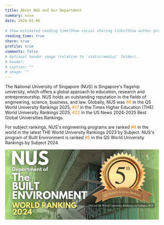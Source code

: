 ```yaml
---
title: About NUS and Our Department
summary: xxxx
date: 2024-01-06

# Show estimated reading time?Show social sharing links?Show author profile?Show comments?
reading_time: true
share: true  
profile: true
comments: false
# Optional header image (relative to `static/media/` folder).
# header:  
# caption: ""  
# image: "" 
---
```


The National University of Singapore (NUS) is Singapore's flagship university, which offers a global approach to education, research and entrepreneurship. NUS holds an outstanding reputation in the fields of engineering, science, business, and law. Globally, NUS was <span style="color:#EF7C00">#8</span> in the QS World University Rankings 2025, <span style="color:#EF7C00">#17</span> in the Times Higher Education (THE) World University Rankings 2025, <span style="color:#EF7C00">#22</span> in the US News 2024-2025 Best Global Universities Rankings. 

For subject rankings, NUS's engineering programs are ranked <span style="color:#EF7C00">#8</span> in the world in the latest THE World University Rankings 2023 by Subject. NUS's program of Built Environment is ranked <span style="color:#EF7C00">#5</span> in the QS World University Rankings by Subject 2024.

![NUS built environment](nus_built_environment.png)